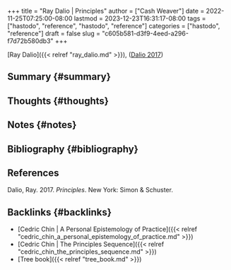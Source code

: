 +++
title = "Ray Dalio | Principles"
author = ["Cash Weaver"]
date = 2022-11-25T07:25:00-08:00
lastmod = 2023-12-23T16:31:17-08:00
tags = ["hastodo", "reference", "hastodo", "reference"]
categories = ["hastodo", "reference"]
draft = false
slug = "c605b581-d3f9-4eed-a296-f7d72b580db3"
+++

[Ray Dalio]({{< relref "ray_dalio.md" >}}), (<a href="#citeproc_bib_item_1">Dalio 2017</a>)


## Summary {#summary}


## Thoughts {#thoughts}


## Notes {#notes}


## Bibliography {#bibliography}

## References

<style>.csl-entry{text-indent: -1.5em; margin-left: 1.5em;}</style><div class="csl-bib-body">
  <div class="csl-entry"><a id="citeproc_bib_item_1"></a>Dalio, Ray. 2017. <i>Principles</i>. New York: Simon &#38; Schuster.</div>
</div>



## Backlinks {#backlinks}

-   [Cedric Chin | A Personal Epistemology of Practice]({{< relref "cedric_chin_a_personal_epistemology_of_practice.md" >}})
-   [Cedric Chin | The Principles Sequence]({{< relref "cedric_chin_the_principles_sequence.md" >}})
-   [Tree book]({{< relref "tree_book.md" >}})

